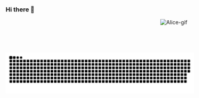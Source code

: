 ### Hi there 👋

<!--
**Maliz30/Maliz30** is a ✨ _special_ ✨ repository because its `README.md` (this file) appears on your GitHub profile.

Here are some ideas to get you started:

- 🔭 I’m currently working on ...
- 🌱 I’m currently learning ...
- 👯 I’m looking to collaborate on ...
- 🤔 I’m looking for help with ...
- 💬 Ask me about ...
- 📫 How to reach me: ...
- 😄 Pronouns: ...
- ⚡ Fun fact: ...
-->

<div>
  <img align= "right" height="90" width="90" alt="Alice-gif" src="https://user-images.githubusercontent.com/105389239/175746813-5e790a2a-6293-45a6-8463-e690cddb9eb7.gif">
  
  
</div>



![Snake animation](https://github.com/Maliz30/Maliz30/blob/output/github-contribution-grid-snake.svg)
